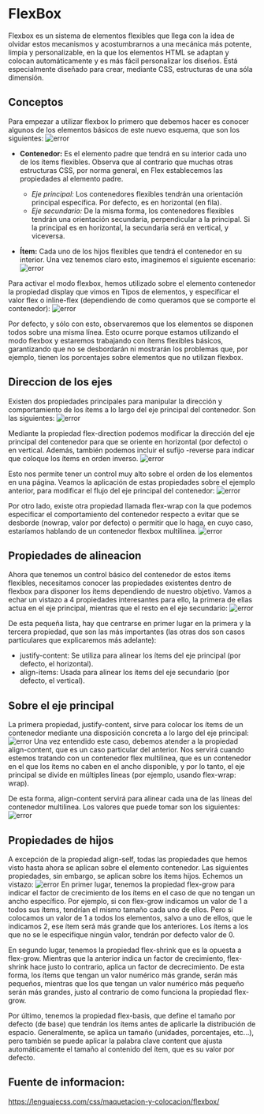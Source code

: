 # FlexBox
Flexbox es un sistema de elementos flexibles que llega con la idea de olvidar estos mecanismos y acostumbrarnos a una mecánica más potente, limpia y personalizable, en la que los elementos HTML se adaptan y colocan automáticamente y es más fácil personalizar los diseños. Está especialmente diseñado para crear, mediante CSS, estructuras de una sóla dimensión.

## Conceptos
Para empezar a utilizar flexbox lo primero que debemos hacer es conocer algunos de los elementos básicos de este nuevo esquema, que son los siguientes:
![error](LloveraARo/Parcial2/PropiedadesFlex/conceptos.png)
* **Contenedor:** Es el elemento padre que tendrá en su interior cada uno de los ítems flexibles. Observa que al contrario que muchas otras estructuras CSS, por norma general, en Flex establecemos las propiedades al elemento padre.

    * *Eje principal:* Los contenedores flexibles tendrán una orientación principal específica. Por defecto, es en horizontal (en fila).
    * *Eje secundario:* De la misma forma, los contenedores flexibles tendrán una orientación secundaria, perpendicular a la principal. Si la principal es en horizontal, la secundaria será en vertical, y viceversa.

* **Ítem:** Cada uno de los hijos flexibles que tendrá el contenedor en su interior.
Una vez tenemos claro esto, imaginemos el siguiente escenario:
![error](LloveraARo/Parcial2/PropiedadesFlex/images/1.png)

Para activar el modo flexbox, hemos utilizado sobre el elemento contenedor la propiedad display que vimos en Tipos de elementos, y especificar el valor flex o inline-flex (dependiendo de como queramos que se comporte el contenedor):
![error](LloveraARo/Parcial2/PropiedadesFlex/images/2.png)

Por defecto, y sólo con esto, observaremos que los elementos se disponen todos sobre una misma línea. Esto ocurre porque estamos utilizando el modo flexbox y estaremos trabajando con ítems flexibles básicos, garantizando que no se desbordarán ni mostrarán los problemas que, por ejemplo, tienen los porcentajes sobre elementos que no utilizan flexbox.

## Direccion de los ejes
Existen dos propiedades principales para manipular la dirección y comportamiento de los ítems a lo largo del eje principal del contenedor. Son las siguientes:
![error](LloveraARo/Parcial2/PropiedadesFlex/images/3.png)

Mediante la propiedad flex-direction podemos modificar la dirección del eje principal del contenedor para que se oriente en horizontal (por defecto) o en vertical. Además, también podemos incluir el sufijo -reverse para indicar que coloque los ítems en orden inverso.
![error](LloveraARo/Parcial2/PropiedadesFlex/images/4.png)

Esto nos permite tener un control muy alto sobre el orden de los elementos en una página. Veamos la aplicación de estas propiedades sobre el ejemplo anterior, para modificar el flujo del eje principal del contenedor:
![error](LloveraARo/Parcial2/PropiedadesFlex/images/5.png)

Por otro lado, existe otra propiedad llamada flex-wrap con la que podemos especificar el comportamiento del contenedor respecto a evitar que se desborde (nowrap, valor por defecto) o permitir que lo haga, en cuyo caso, estaríamos hablando de un contenedor flexbox multilinea.
![error](LloveraARo/Parcial2/PropiedadesFlex/images/6.png)

## Propiedades de alineacion
Ahora que tenemos un control básico del contenedor de estos ítems flexibles, necesitamos conocer las propiedades existentes dentro de flexbox para disponer los ítems dependiendo de nuestro objetivo. Vamos a echar un vistazo a 4 propiedades interesantes para ello, la primera de ellas actua en el eje principal, mientras que el resto en el eje secundario:
![error](LloveraARo/Parcial2/PropiedadesFlex/images/7.png)

De esta pequeña lista, hay que centrarse en primer lugar en la primera y la tercera propiedad, que son las más importantes (las otras dos son casos particulares que explicaremos más adelante):
* justify-content: Se utiliza para alinear los ítems del eje principal (por defecto, el horizontal).
* align-items: Usada para alinear los ítems del eje secundario (por defecto, el vertical).

## Sobre el eje principal
La primera propiedad, justify-content, sirve para colocar los ítems de un contenedor mediante una disposición concreta a lo largo del eje principal:
![error](LloveraARo/Parcial2/PropiedadesFlex/images/8.png)
Una vez entendido este caso, debemos atender a la propiedad align-content, que es un caso particular del anterior. Nos servirá cuando estemos tratando con un contenedor flex multilinea, que es un contenedor en el que los ítems no caben en el ancho disponible, y por lo tanto, el eje principal se divide en múltiples líneas (por ejemplo, usando flex-wrap: wrap).

De esta forma, align-content servirá para alinear cada una de las líneas del contenedor multilinea. Los valores que puede tomar son los siguientes:
![error](LloveraARo/Parcial2/PropiedadesFlex/images/9.png)

## Propiedades de hijos
A excepción de la propiedad align-self, todas las propiedades que hemos visto hasta ahora se aplican sobre el elemento contenedor. Las siguientes propiedades, sin embargo, se aplican sobre los ítems hijos. Echemos un vistazo:
![error](LloveraARo/Parcial2/PropiedadesFlex/images/10.png)
En primer lugar, tenemos la propiedad flex-grow para indicar el factor de crecimiento de los ítems en el caso de que no tengan un ancho específico. Por ejemplo, si con flex-grow indicamos un valor de 1 a todos sus ítems, tendrían el mismo tamaño cada uno de ellos. Pero si colocamos un valor de 1 a todos los elementos, salvo a uno de ellos, que le indicamos 2, ese ítem será más grande que los anteriores. Los ítems a los que no se le especifique ningún valor, tendrán por defecto valor de 0.

En segundo lugar, tenemos la propiedad flex-shrink que es la opuesta a flex-grow. Mientras que la anterior indica un factor de crecimiento, flex-shrink hace justo lo contrario, aplica un factor de decrecimiento. De esta forma, los ítems que tengan un valor numérico más grande, serán más pequeños, mientras que los que tengan un valor numérico más pequeño serán más grandes, justo al contrario de como funciona la propiedad flex-grow.

Por último, tenemos la propiedad flex-basis, que define el tamaño por defecto (de base) que tendrán los ítems antes de aplicarle la distribución de espacio. Generalmente, se aplica un tamaño (unidades, porcentajes, etc...), pero también se puede aplicar la palabra clave content que ajusta automáticamente el tamaño al contenido del ítem, que es su valor por defecto.


## Fuente de informacion:
https://lenguajecss.com/css/maquetacion-y-colocacion/flexbox/
